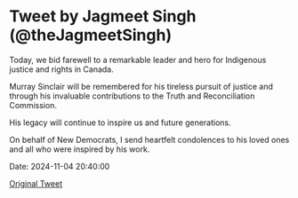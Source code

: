 # Tweet by Jagmeet Singh (@theJagmeetSingh)

Today, we bid farewell to a remarkable leader and hero for Indigenous justice and rights in Canada. 

Murray Sinclair will be remembered for his tireless pursuit of justice and through his invaluable contributions to the Truth and Reconciliation Commission. 

His legacy will continue to inspire us and future generations. 

On behalf of New Democrats, I send heartfelt condolences to his loved ones and all who were inspired by his work.

Date: 2024-11-04 20:40:00

[Original Tweet](https://x.com/theJagmeetSingh/status/1853537703951806663)
